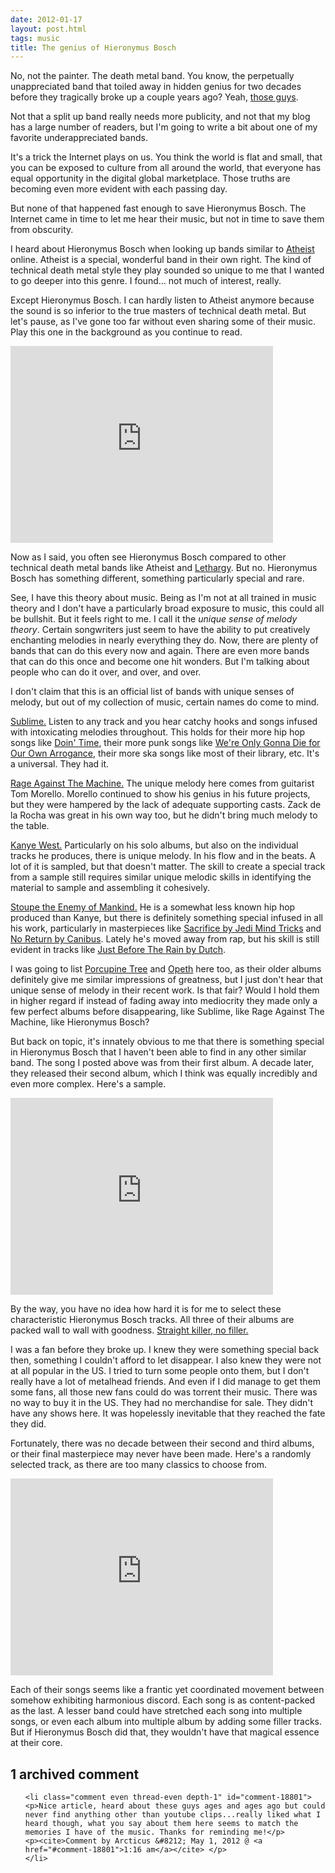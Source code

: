 ```yaml
---
date: 2012-01-17
layout: post.html
tags: music
title: The genius of Hieronymus Bosch
---
```


<p>No, not the painter. The death metal band. You know, the perpetually unappreciated band that toiled away in hidden genius for two decades before they tragically broke up a couple years ago? Yeah, <a href="http://www.metal-archives.com/bands/Hieronymus_Bosch/16129">those guys</a>.</p>

<p>Not that a split up band really needs more publicity, and not that my blog has a large number of readers, but I'm going to write a bit about one of my favorite underappreciated bands.</p>

<!--more-->

<p>It's a trick the Internet plays on us. You think the world is flat and small, that you can be exposed to culture from all around the world, that everyone has equal opportunity in the digital global marketplace. Those truths are becoming even more evident with each passing day.</p>

<p>But none of that happened fast enough to save Hieronymus Bosch. The Internet came in time to let me hear their music, but not in time to save them from obscurity.</p>

<p>I heard about Hieronymus Bosch when looking up bands similar to <a href="http://www.metal-archives.com/bands/Atheist/304">Atheist</a> online. Atheist is a special, wonderful band in their own right. The kind of technical death metal style they play sounded so unique to me that I wanted to go deeper into this genre. I found... not much of interest, really.</p>

<p>Except Hieronymus Bosch. I can hardly listen to Atheist anymore because the sound is so inferior to the true masters of technical death metal. But let's pause, as I've gone too far without even sharing some of their music. Play this one in the background as you continue to read.</p>

<iframe width="420" height="315" src="http://www.youtube.com/embed/S4CkrhQ_FNs" frameborder="0" allowfullscreen></iframe>

<p>Now as I said, you often see Hieronymus Bosch compared to other technical death metal bands like Atheist and <a href="http://www.metal-archives.com/bands/Lethargy/2945">Lethargy</a>. But no. Hieronymus Bosch has something different, something particularly special and rare.</p>

<p>See, I have this theory about music. Being as I'm not at all trained in music theory and I don't have a particularly broad exposure to music, this could all be bullshit. But it feels right to me. I call it the <em>unique sense of melody theory</em>. Certain songwriters just seem to have the ability to put creatively enchanting melodies in nearly everything they do. Now, there are plenty of bands that can do this every now and again. There are even more bands that can do this once and become one hit wonders. But I'm talking about people who can do it over, and over, and over.</p>

<p>I don't claim that this is an official list of bands with unique senses of melody, but out of my collection of music, certain names do come to mind.</p>

<p><a href="http://en.wikipedia.org/wiki/Sublime_%28band%29">Sublime.</a> Listen to any track and you hear catchy hooks and songs infused with intoxicating melodies throughout. This holds for their more hip hop songs like <a href="http://www.youtube.com/watch?v=kxGh6VGxuw0">Doin' Time</a>, their more punk songs like <a href="http://www.youtube.com/watch?v=K-pz8OdkDHI">We're Only Gonna Die for Our Own Arrogance</a>, their more ska songs like most of their library, etc. It's a universal. They had it.</p>

<p><a href="http://en.wikipedia.org/wiki/Rage_Against_the_Machine">Rage Against The Machine.</a> The unique melody here comes from guitarist Tom Morello. Morello continued to show his genius in his future projects, but they were hampered by the lack of adequate supporting casts. Zack de la Rocha was great in his own way too, but he didn't bring much melody to the table.</p>

<p><a href="http://en.wikipedia.org/wiki/Kanye_West">Kanye West.</a> Particularly on his solo albums, but also on the individual tracks he produces, there is unique melody. In his flow and in the beats. A lot of it is sampled, but that doesn't matter. The skill to create a special track from a sample still requires similar unique melodic skills in identifying the material to sample and assembling it cohesively.</p>

<p><a href="http://en.wikipedia.org/wiki/Stoupe_the_Enemy_of_Mankind">Stoupe the Enemy of Mankind.</a> He is a somewhat less known hip hop produced than Kanye, but there is definitely something special infused in all his work, particularly in masterpieces like <a href="http://www.youtube.com/watch?v=sZYC6db5HFs">Sacrifice by Jedi Mind Tricks</a> and <a href="http://www.youtube.com/watch?v=ymiarqotiP4">No Return by Canibus</a>. Lately he's moved away from rap, but his skill is still evident in tracks like <a href="http://www.youtube.com/watch?v=EDBKM64Fzl4">Just Before The Rain by Dutch</a>.</p>

<p>I was going to list <a href="http://en.wikipedia.org/wiki/Porcupine_Tree">Porcupine Tree</a> and <a href="http://en.wikipedia.org/wiki/Opeth">Opeth</a> here too, as their older albums definitely give me similar impressions of greatness, but I just don't hear that unique sense of melody in their recent work. Is that fair? Would I hold them in higher regard if instead of fading away into mediocrity they made only a few perfect albums before disappearing, like Sublime, like Rage Against The Machine, like Hieronymus Bosch?</p>

<p>But back on topic, it's innately obvious to me that there is something special in Hieronymus Bosch that I haven't been able to find in any other similar band. The song I posted above was from their first album. A decade later, they released their second album, which I think was equally incredibly and even more complex. Here's a sample.</p>

<iframe width="420" height="315" src="http://www.youtube.com/embed/Bt-600rmdvs" frameborder="0" allowfullscreen></iframe>

<p>By the way, you have no idea how hard it is for me to select these characteristic Hieronymus Bosch tracks. All three of their albums are packed wall to wall with goodness. <a href="http://www.youtube.com/watch?v=WZN0KB2hbA0">Straight killer, no filler.</a></p>

<p>I was a fan before they broke up. I knew they were something special back then, something I couldn't afford to let disappear. I also knew they were not at all popular in the US. I tried to turn some people onto them, but I don't really have a lot of metalhead friends. And even if I did manage to get them some fans, all those new fans could do was torrent their music. There was no way to buy it in the US. They had no merchandise for sale. They didn't have any shows here. It was hopelessly inevitable that they reached the fate they did.</p>

<p>Fortunately, there was no decade between their second and third albums, or their final masterpiece may never have been made. Here's a randomly selected track, as there are too many classics to choose from.</p>

<iframe width="420" height="315" src="http://www.youtube.com/embed/o6URrXvyais" frameborder="0" allowfullscreen></iframe>

<p>Each of their songs seems like a frantic yet coordinated movement between somehow exhibiting harmonious discord. Each song is as content-packed as the last. A lesser band could have stretched each song into multiple songs, or even each album into multiple album by adding some filler tracks. But if Hieronymus Bosch did that, they wouldn't have that magical essence at their core.</p>

<h2 id="comments">1 archived comment</h2>

<ol id="commentlist">

    <li class="comment even thread-even depth-1" id="comment-18801">
    <p>Nice article, heard about these guys ages and ages ago but could never find anything other than youtube clips...really liked what I heard though, what you say about them here seems to match the memories I have of the music. Thanks for reminding me!</p>
    <p><cite>Comment by Arcticus &#8212; May 1, 2012 @ <a href="#comment-18801">1:16 am</a></cite> </p>
    </li>


</ol>
